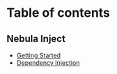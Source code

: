 # Table of contents

## Nebula Inject

* [Getting Started](README.md)
* [Dependency Injection](nebula-inject/dependency-injection.md)
